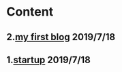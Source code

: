 
# Content
## 2.[my first blog](jhruan.github.io/20190718myfirstpage) 2019/7/18
## 1.[startup](jhruan.github.io/20190718startup) 2019/7/18
